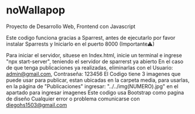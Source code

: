 # noWallapop
Proyecto de Desarrollo Web, Frontend con Javascript

Este codigo funciona gracias a Sparrest, antes de ejecutarlo por favor instalar Sparrests y Iniciarlo en el puerto 8000 (Importante⚠)

Para iniciar el servidor, situese en Index.html, inicie un terminal e ingrese "npx start-server", teniendo el servidor de sparrerst ya abierto
En el caso de que tenga publicaciones ya realizadas, eliminarlas con el Usuario: admin@gmail.com, Contraseña: 123456
El Codigo tiene 3 imagenes que puede usar para publicar, estan ubicadas en la carpeta media, para usarlas, en la página de "Publicaciones" ingresar: "../../img(NUMERO).jpg"
en el apartado para ingresar imagenes
Este codigo usa Bootstrap como pagina de diseño
Cualquier error o problema comunicarse con diegohs1503@gmail.com

